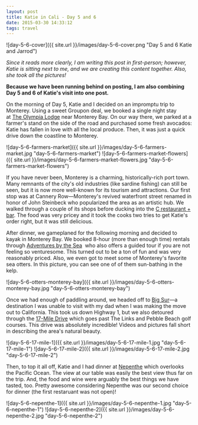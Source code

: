 ```yaml
---
layout: post
title: Katie in Cali - Day 5 and 6
date: 2015-03-30 14:33:12
tags: travel
---
```


![day-5-6-cover]({{ site.url }}/images/day-5-6-cover.png "Day 5 and 6 Katie and Jarrod")

*Since it reads more clearly, I am writing this post in first-person; however, Katie is sitting next to me, and we are creating this content together. Also, she took all the pictures!*

**Because we have been running behind on posting, I am also combining Day 5 and 6 of Katie's visit into one post.**

On the morning of Day 5, Katie and I decided on an impromptu trip to Monterey. Using a sweet Groupon deal, we booked a single night stay at [The Olympia Lodge](http://www.theolympialodge.com/) near Monterey Bay. On our way there, we parked at a farmer's stand on the side of the road and purchased some fresh avocados: Katie has fallen in love with all the local produce. Then, it was just a quick drive down the coastline to Monterey.

![day-5-6-farmers-market]({{ site.url }}/images/day-5-6-farmers-market.jpg "day-5-6-farmers-market")
![day-5-6-farmers-market-flowers]({{ site.url }}/images/day-5-6-farmers-market-flowers.jpg "day-5-6-farmers-market-flowers")

If you have never been, Monterey is a charming, historically-rich port town. Many remnants of the city's old industries (like sardine fishing) can still be seen, but it is now more well-known for its tourism and attractions. Our first stop was at Cannery Row—Monterey's revived waterfront street renamed in honor of John Steinbeck who popularized the area as an artistic hub. We walked through a couple of its shops before ducking into the [C restaurant + bar](http://www.thecrestaurant-monterey.com/). The food was very pricey and it took the cooks two tries to get Katie's order right, but it was still delicious.

After dinner, we gameplaned for the following morning and decided to kayak in Monterey Bay. We booked 8-hour (more than enough time) rentals through [Adventures by the Sea](http://adventuresbythesea.com/)  who also offers a guided tour if you are not feeling so venturesome. This turned out to be a ton of fun and was very reasonably priced. Also, we even got to meet some of Monterey's favorite sea otters. In this picture, you can see one of of them sun-bathing in the kelp.

![day-5-6-otters-monterey-bay]({{ site.url }}/images/day-5-6-otters-monterey-bay.jpg "day-5-6-otters-monterey-bay")

Once we had enough of paddling around, we headed off to [Big Sur](http://en.wikipedia.org/wiki/Big_Sur)—a destination I was unable to visit with my dad when I was making the move out to California. This took us down Highway 1, but we also detoured through the [17-Mile Drive](http://en.wikipedia.org/wiki/17-Mile_Drive) which goes past The Links and Pebble Beach golf courses. This drive was absolutely incredible! Videos and pictures fall short in describing the area's natural beauty.

![day-5-6-17-mile-1]({{ site.url }}/images/day-5-6-17-mile-1.jpg "day-5-6-17-mile-1")
![day-5-6-17-mile-2]({{ site.url }}/images/day-5-6-17-mile-2.jpg "day-5-6-17-mile-2")

Then, to top it all off, Katie and I had dinner at [Nepenthe](http://www.nepenthebigsur.com/) which overlooks the Pacific Ocean. The view at our table was easily the best view thus far on the trip. And, the food and wine were arguably the best things we have tasted, too. Pretty awesome considering Nepenthe was our second choice for dinner (the first restaruant was not open)!

![day-5-6-nepenthe-1]({{ site.url }}/images/day-5-6-nepenthe-1.jpg "day-5-6-nepenthe-1")
![day-5-6-nepenthe-2]({{ site.url }}/images/day-5-6-nepenthe-2.jpg "day-5-6-nepenthe-2")